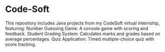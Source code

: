 # Code-Soft
This repository includes Java projects from my CodeSoft virtual internship, featuring:  Number Guessing Game: A console game with scoring and feedback. Student Grading System: Calculates marks and grades based on average percentages. Quiz Application: Timed multiple-choice quiz with score tracking.
